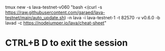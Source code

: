 tmux new -s lava-testnet-v060 "bash <(curl -s https://raw.githubusercontent.com/garaed/lava-testnet/main/auto_update.sh) -n lava -i lava-testnet-1 -t 82570 -v v0.6.0 -b lavad -c https://nodejumper.io/lava/cheat-sheet"

# CTRL+B D to exit the session
